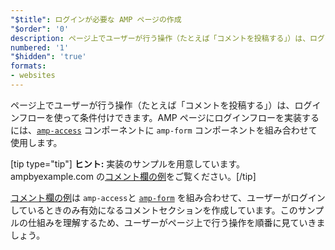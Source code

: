 ```yaml
---
"$title": ログインが必要な AMP ページの作成
"$order": '0'
description: ページ上でユーザーが行う操作（たとえば「コメントを投稿する」）は、ログインフローを使って条件付けできます。AMP ページにログインフローを実装するには、 ...
numbered: '1'
"$hidden": 'true'
formats:
- websites
---
```


ページ上でユーザーが行う操作（たとえば「コメントを投稿する」）は、ログインフローを使って条件付けできます。AMP ページにログインフローを実装するには、[`amp-access`](../../../../documentation/components/reference/amp-access.md) コンポーネントに <a><code>amp-form</code></a> コンポーネントを組み合わせて使用します。

[tip type="tip"] <strong>ヒント:</strong> 実装のサンプルを用意しています。<a>ampbyexample.com</a> の[コメント欄の例](../../../../documentation/examples/documentation/Comment_Section.html)をご覧ください。[/tip]

[コメント欄の例](../../../../documentation/examples/documentation/Comment_Section.html)は <a><code>amp-access</code></a>と [`amp-form`](../../../../documentation/components/reference/amp-form.md) を組み合わせて、ユーザーがログインしているときのみ有効になるコメントセクションを作成しています。このサンプルの仕組みを理解するため、ユーザーがページ上で行う操作を順番に見ていきましょう。
